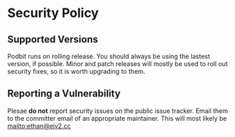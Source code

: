 # Security Policy

## Supported Versions

Podbit runs on rolling release. You should always be using the lastest version, if possible. Minor and patch releases will mostly be used to roll out security fixes, so it is worth upgrading to them.

## Reporting a Vulnerability

Plesae **do not** report security issues on the public issue tracker. Email them to the committer email of an appropriate maintainer.
This will most likely be <mailto:ethan@ejv2.cc>
